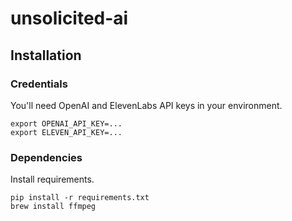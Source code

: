 # unsolicited-ai

## Installation

### Credentials

You'll need OpenAI and ElevenLabs API keys in your environment.

```
export OPENAI_API_KEY=...
export ELEVEN_API_KEY=...
```

### Dependencies
Install requirements.

```
pip install -r requirements.txt
brew install ffmpeg
```

